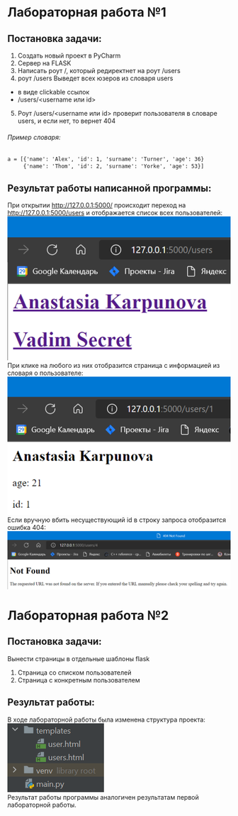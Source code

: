 # Лабораторная работа №1
## Постановка задачи:
1) Создать новый проект в PyCharm
2) Сервер на FLASK
3) Написать роут /, который редиректнет на роут /users
4) роут /users Выведет всех юзеров из словаря users
- в виде clickable ссылок
- <url>/users/<username или id>
5) Роут /users/<username или id> проверит
   пользователя в словаре users, и если нет, то вернет 404
###### Пример словаря:
  ```
 a = [{'name': 'Alex', 'id': 1, 'surname': 'Turner', 'age': 36}
       {'name': 'Thom', 'id': 2, 'surname': 'Yorke', 'age': 53}]
  ```
## Результат работы написанной программы:
  При открытии http://127.0.0.1:5000/ происходит переход на http://127.0.0.1:5000/users и отображается список всех пользователей:  
  ![](/images/Screenshot_2.png)  
При клике на любого из них отобразится страница с информацией из словаря о пользователе:  
  ![](/images/Screenshot_1.png)  
Если вручную вбить несуществующий id в строку запроса отобразится ошибка 404:  
  ![](/images/Screenshot_3.png)  

# Лабораторная работа №2
## Постановка задачи:
Вынести страницы в отдельные шаблоны flask
1) Страница со списком пользователей
2) Страница с конкретным пользователем
## Результат работы:
В ходе лабораторной работы была изменена структура проекта:  
   ![](/images/Screenshot_4.png)  
Результат работы программы аналогичен результатам первой лабораторной работы.
